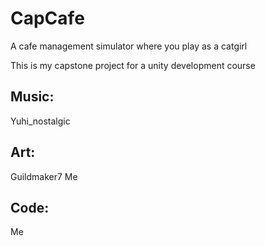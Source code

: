 # CapCafe
 
A cafe management simulator where you play as a catgirl

This is my capstone project for a unity development course

## Music:
Yuhi_nostalgic

## Art:
Guildmaker7
Me

## Code:
Me